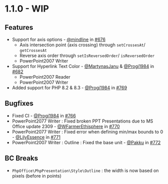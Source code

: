 # 1.1.0 - WIP

## Features

- Support for axis options - [@mindline](https://github.com/mindline-analytics) in [#676](https://github.com/PHPOffice/PHPPresentation/pull/676)
    - Axis intersection point (axis crossing) through `setCrossesAt`/ `getCrossesAt`
    - Reverse axis order through `setIsReversedOrder`/ `isReversedOrder`
    - PowerPoint2007 Writer
- Support for Hyperlink Text Color - [@MartynasJanu](https://github.com/MartynasJanu) & [@Progi1984](https://github.com/Progi1984) in [#682](https://github.com/PHPOffice/PHPPresentation/pull/682)
    - PowerPoint2007 Reader
    - PowerPoint2007 Writer
- Added support for PHP 8.2 & 8.3 - [@Progi1984](https://github.com/Progi1984) in [#769](https://github.com/PHPOffice/PHPPresentation/pull/769)

## Bugfixes

- Fixed CI - [@Progi1984](https://github.com/Progi1984) in [#766](https://github.com/PHPOffice/PHPPresentation/pull/766)
- PowerPoint2077 Writer : Fixed broken PPT Presentations due to MS Office update 2309 - [@WFarmerEthisphere](https://github.com/WFarmerEthisphere) in [#770](https://github.com/PHPOffice/PHPPresentation/pull/770)
- PowerPoint2077 Writer : Fixed error when defining min/max bounds to 0 - [@LilyEssence](https://github.com/LilyEssence) in [#771](https://github.com/PHPOffice/PHPPresentation/pull/771)
- PowerPoint2007 Writer : Outline : Fixed the base unit - [@Pakku](https://github.com/Pakku) in [#772](https://github.com/PHPOffice/PHPPresentation/pull/772)

## BC Breaks
- `PhpOffice\PhpPresentation\Style\Outline` : the width is now based on pixels (before in points)